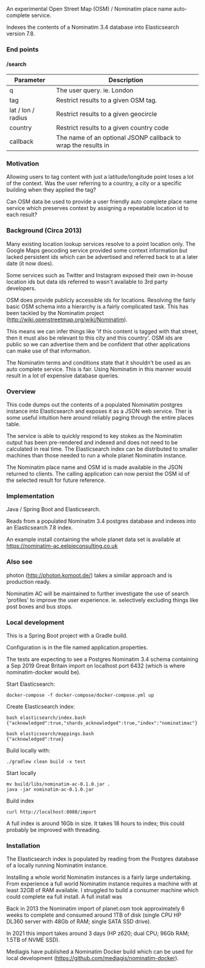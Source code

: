 An experimental Open Street Map (OSM) / Nominatim place name auto-complete service.

Indexes the contents of a Nominatim 3.4 database into Elasticsearch version 7.8.


### End points

#### /search

Parameter | Description
---------|--------------
q	|	The user query. ie. London
tag	| Restrict results to a given OSM tag.
lat / lon / radius | Restrict results to a given geocircle
country | Restrict results to a given country code
callback | The name of an optional JSONP callback to wrap the results in


### Motivation

Allowing users to tag content with just a latitude/longitude point loses a lot of the context.
Was the user referring to a country, a city or a specific building when they applied the tag?

Can OSM data be used to provide a user friendly auto complete place name service which preserves context by assigning a repeatable location id to each result?

### Background (Circa 2013)

Many existing location lookup services resolve to a point location only.
The Google Maps geocoding service provided some context information but lacked persistent ids which can be advertised and referred back to at a later date
(it now does).

Some services such as Twitter and Instagram exposed their own in-house location ids
but data ids referred to wasn't available to 3rd party developers.

OSM does provide publicly accessible ids for locations.
Resolving the fairly basic OSM schema into a hierarchy is a fairly complicated task.
This has been tackled by the Nominatim project (http://wiki.openstreetmap.org/wiki/Nominatim).

This means we can infer things like 'if this content is tagged with that street, then it must also be relevant to this city and this country'.
OSM ids are public so we can advertise them and be confident that other applications can make use of that information.

The Nominatim terms and conditions state that it shouldn't be used as an auto complete service.
This is fair. Using Nominatim in this manner would result in a lot of expensive database queries.


### Overview

This code dumps out the contents of a populated Nominatim postgres instance into Elasticsearch and exposes it as a JSON web service.
Ther is some useful intuition here around reliably paging through the entire places table.

The service is able to quickly respond to key stokes as the Nominatim output has been pre-rendered and indexed and does not need to be calculated in real time.
The Elasticsearch index can be distributed to smaller machines than those needed to run a whole planet Nominatim instance.

The Nominatim place name and OSM id is made available in the JSON returned to clients.
The calling application can now persist the OSM id of the selected result for future reference.


### Implementation
Java / Spring Boot and Elasticsearch.

Reads from a populated Nominatim 3.4 postgres database and indexes into an Elasticsearch 7.8 index.

An example install containing the whole planet data set is available at https://nominatim-ac.eelpieconsulting.co.uk


### Also see

photon (http://photon.komoot.de/) takes a similar approach and is production ready.

Nominatim AC will be maintained to further investigate the use of search 'profiles' to improve the user experience.
ie. selectively excluding things like post boxes and bus stops.



### Local development

This is a Spring Boot project with a Gradle build.

Configuration is in the file named application.properties.

The tests are expecting to see a Postgres Nominatim 3.4 schema containing a Sep 2019 Great Britain import
on localhost port 6432 (which is where nominatim-docker would be).

Start Elasticsearch:
```
docker-compose -f docker-compose/docker-compose.yml up
```

Create Elasticsearch index:
```
bash elasticsearch/index.bash 
{"acknowledged":true,"shards_acknowledged":true,"index":"nominatimac"}

bash elasticsearch/mappings.bash 
{"acknowledged":true}
```

Build locally with:
```
./gradlew clean build -x test
```

Start locally

```
mv build/libs/nominatim-ac-0.1.0.jar .
java -jar nominatim-ac-0.1.0.jar 
```

Build index

```
curl http://localhost:8080/import
```

A full index is around 16Gb in size.
It takes 18 hours to index; this could probably be improved with threading.


### Installation

The Elasticsearch index is populated by reading from the Postgres database of a locally running Nominatim instance.

Installing a whole world Nominatim instances is a fairly large undertaking.
From experience a full world Nominatim instance requires a machine with at least 32GB of RAM available.
I struggled to build a consumer machine which could complete ea full install. A full install was

Back in 2013 the Nominatim import of planet.osm took approximately 6 weeks to complete and consumed around 1TB of disk
(single CPU HP DL360 server with 48Gb of RAM; single SATA SSD drive).

In 2021 this import takes around 3 days (HP z620; dual CPU; 96Gb RAM; 1.5TB of NVME SSD).

Mediagis have published a Nominatim Docker build which can be used for local development (https://github.com/mediagis/nominatim-docker).
